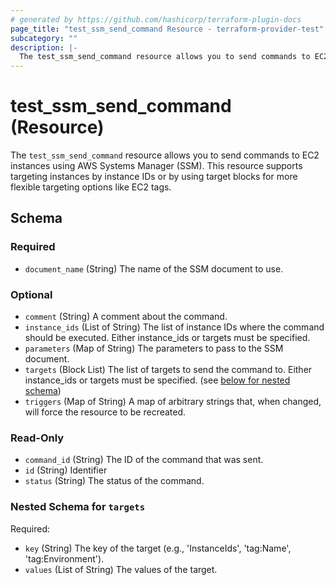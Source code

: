```yaml
---
# generated by https://github.com/hashicorp/terraform-plugin-docs
page_title: "test_ssm_send_command Resource - terraform-provider-test"
subcategory: ""
description: |-
  The test_ssm_send_command resource allows you to send commands to EC2 instances using AWS Systems Manager (SSM). This resource supports targeting instances by instance IDs or by using target blocks for more flexible targeting options like EC2 tags.
---
```


# test_ssm_send_command (Resource)

The `test_ssm_send_command` resource allows you to send commands to EC2 instances using AWS Systems Manager (SSM). This resource supports targeting instances by instance IDs or by using target blocks for more flexible targeting options like EC2 tags.



<!-- schema generated by tfplugindocs -->
## Schema

### Required

- `document_name` (String) The name of the SSM document to use.

### Optional

- `comment` (String) A comment about the command.
- `instance_ids` (List of String) The list of instance IDs where the command should be executed. Either instance_ids or targets must be specified.
- `parameters` (Map of String) The parameters to pass to the SSM document.
- `targets` (Block List) The list of targets to send the command to. Either instance_ids or targets must be specified. (see [below for nested schema](#nestedblock--targets))
- `triggers` (Map of String) A map of arbitrary strings that, when changed, will force the resource to be recreated.

### Read-Only

- `command_id` (String) The ID of the command that was sent.
- `id` (String) Identifier
- `status` (String) The status of the command.

<a id="nestedblock--targets"></a>
### Nested Schema for `targets`

Required:

- `key` (String) The key of the target (e.g., 'InstanceIds', 'tag:Name', 'tag:Environment').
- `values` (List of String) The values of the target.
